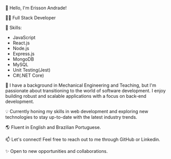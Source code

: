 👋 Hello, I'm Erisson Andrade!

👨‍💻 Full Stack Developer

🌟 Skills:
- JavaScript 
- React.js
- Node.js
- Express.js
- MongoDB
- MySQL
- Unit Testing(Jest)
- C#(.NET Core)

🔧 I have a background in Mechanical Engineering and Teaching, but I'm passionate about transitioning to the world of software development. I enjoy building robust and scalable applications with a focus on back-end development.

💡 Currently honing my skills in web development and exploring new technologies to stay up-to-date with the latest industry trends.

🌎 Fluent in English and Brazilian Portuguese.

📫 Let's connect! Feel free to reach out to me through GitHub or Linkedin.

✨ Open to new opportunities and collaborations.

